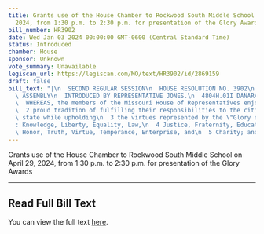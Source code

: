 ```yaml
---
title: Grants use of the House Chamber to Rockwood South Middle School on April 29,
  2024, from 1:30 p.m. to 2:30 p.m. for presentation of the Glory Awards
bill_number: HR3902
date: Wed Jan 03 2024 00:00:00 GMT-0600 (Central Standard Time)
status: Introduced
chamber: House
sponsor: Unknown
vote_summary: Unavailable
legiscan_url: https://legiscan.com/MO/text/HR3902/id/2869159
draft: false
bill_text: "|\n  SECOND REGULAR SESSION\n  HOUSE RESOLUTION NO. 3902\n  102ND GENERAL\
  \ ASSEMBLY\n  INTRODUCED BY REPRESENTATIVE JONES.\n  4804H.01I DANARADEMANMILLER,ChiefClerk\n\
  \  WHEREAS, the members of the Missouri House of Representatives enjoy a long,\n\
  \  2 proud tradition of fulfilling their responsibilities to the citizens of this\
  \ state while upholding\n  3 the virtues represented by the \"Glory of Missouri\"\
  : Knowledge, Liberty, Equality, Law,\n  4 Justice, Fraternity, Education, Progress,\
  \ Honor, Truth, Virtue, Temperance, Enterprise, and\n  5 Charity; and"
---
```

Grants use of the House Chamber to Rockwood South Middle School on April 29, 2024, from 1:30 p.m. to 2:30 p.m. for presentation of the Glory Awards

---

## Read Full Bill Text

You can view the full text [here](https://legiscan.com/MO/text/HR3902/id/2869159).
